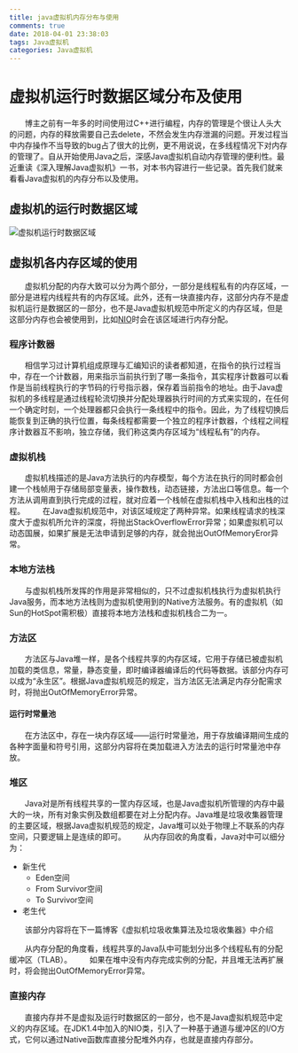 ```yaml
---
title: java虚拟机内存分布与使用
comments: true
date: 2018-04-01 23:38:03
tags: Java虚拟机
categories: Java虚拟机
---
```


# 虚拟机运行时数据区域分布及使用
&emsp;&emsp;博主之前有一年多的时间使用过C++进行编程，内存的管理是个很让人头大的问题，内存的释放需要自己去delete，不然会发生内存泄漏的问题。开发过程当中内存操作不当导致的bug占了很大的比例，更不用说说，在多线程情况下对内存的管理了。自从开始使用Java之后，深感Java虚拟机自动内存管理的便利性。最近重读《深入理解Java虚拟机》一书，对本书内容进行一些记录。首先我们就来看看Java虚拟机的内存分布以及使用。

## 虚拟机的运行时数据区域
![虚拟机运行时数据区域](20170915153302333.png)

## 虚拟机各内存区域的使用
&emsp;&emsp;虚拟机分配的内存大致可以分为两个部分，一部分是线程私有的内存区域，一部分是进程内线程共有的内存区域。此外，还有一块直接内存，这部分内存不是虚拟机运行是数据区的一部分，也不是Java虚拟机规范中所定义的内存区域，但是这部分内存也会被使用到，比如[NIO](https://en.wikipedia.org/wiki/New_I/O_(Java))时会在该区域进行内存分配。

### 程序计数器
&emsp;&emsp;相信学习过计算机组成原理与汇编知识的读者都知道，在指令的执行过程当中，存在一个计数器，用来指示当前执行到了哪一条指令，其实程序计数器可以看作是当前线程执行的字节码的行号指示器，保存着当前指令的地址。由于Java虚拟机的多线程是通过线程轮流切换并分配处理器执行时间的方式来实现的，在任何一个确定时刻，一个处理器都只会执行一条线程中的指令。因此，为了线程切换后能恢复到正确的执行位置，每条线程都需要一个独立的程序计数器，个线程之间程序计数器互不影响，独立存储，我们称这类内存区域为“线程私有”的内存。

### 虚拟机栈
&emsp;&emsp;虚拟机栈描述的是Java方法执行的内存模型，每个方法在执行的同时都会创建一个栈帧用于存储局部变量表，操作数栈，动态链接，方法出口等信息。每一个方法从调用直到执行完成的过程，就对应着一个栈帧在虚拟机栈中入栈和出栈的过程。
&emsp;&emsp;在Java虚拟机规范中，对该区域规定了两种异常。如果线程请求的栈深度大于虚拟机所允许的深度，将抛出StackOverflowError异常；如果虚拟机可以动态国展，如果扩展是无法申请到足够的内存，就会抛出OutOfMemoryEror异常。

### 本地方法栈
&emsp;&emsp;与虚拟机栈所发挥的作用是非常相似的，只不过虚拟机栈执行为虚拟机执行Java服务，而本地方法栈则为虚拟机使用到的Native方法服务。有的虚拟机（如Sun的HotSpot需积极）直接将本地方法栈和虚拟机栈合二为一。

### 方法区
&emsp;&emsp;方法区与Java堆一样，是各个线程共享的内存区域，它用于存储已被虚拟机加载的类信息，常量，静态变量，即时编译器编译后的代码等数据。该部分内存可以成为“永生区”。根据Java虚拟机规范的规定，当方法区无法满足内存分配需求时，将抛出OutOfMemoryError异常。

#### 运行时常量池
&emsp;&emsp;在方法区中，存在一块内存区域——运行时常量池，用于存放编译期间生成的各种字面量和符号引用，这部分内容将在类加载进入方法去的运行时常量池中存放。

### 堆区
&emsp;&emsp;Java对是所有线程共享的一筐内存区域，也是Java虚拟机所管理的内存中最大的一块，所有对象实例及数组都要在对上分配内存。Java堆是垃圾收集器管理的主要区域，根据Java虚拟机规范的规定，Java堆可以处于物理上不联系的内存空间，只要逻辑上是连续的即可。
&emsp;&emsp;从内存回收的角度看，Java对中可以细分为：
+ 新生代
  + Eden空间
  + From Survivor空间
  + To Survivor空间
+ 老生代

&emsp;&emsp;该部分内容将在下一篇博客《虚拟机垃圾收集算法及垃圾收集器》中介绍

&emsp;&emsp;从内存分配的角度看，线程共享的Java队中可能划分出多个线程私有的分配缓冲区（TLAB）。
&emsp;&emsp;如果在堆中没有内存完成实例的分配，并且堆无法再扩展时，将会抛出OutOfMemoryError异常。

### 直接内存
&emsp;&emsp;直接内存并不是虚拟及运行时数据区的一部分，也不是Java虚拟机规范中定义的内存区域。在JDK1.4中加入的NIO类，引入了一种基于通道与缓冲区的I/O方式，它何以通过Native函数库直接分配堆外内存，也就是直接内存部分。


